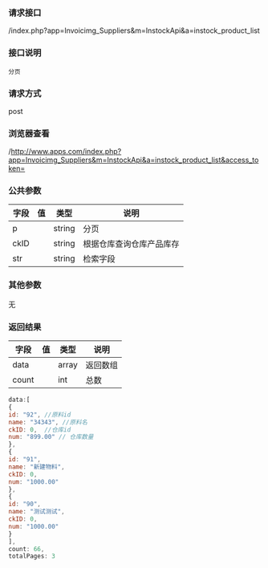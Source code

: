 ### **请求接口**
/index.php?app=Invoicimg_Suppliers&m=InstockApi&a=instock_product_list

### **接口说明**
`分页`

### **请求方式**
post

### **浏览器查看**
/http://www.apps.com/index.php?app=Invoicimg_Suppliers&m=InstockApi&a=instock_product_list&access_token=

### **公共参数** 
|字段       |值             |类型    |说明           |
| --------- |--------      |--------|--------       |
|p          |              |string |分页         |
|ckID      |              |string |根据仓库查询仓库产品库存|
|str        |              |string | 检索字段  |
### **其他参数**
无

### **返回结果**
|字段       |值             |类型    |说明           |
| --------- |--------      |--------|--------       |
|data      |         | array |返回数组 |
|count      |         | int | 总数 |

``` javascript
data:[
{
id: "92", //原料id
name: "34343", //原料名
ckID: 0,  //仓库id
num: "899.00" // 仓库数量
},
{
id: "91",
name: "新建物料",
ckID: 0,
num: "1000.00"
},
{
id: "90",
name: "测试测试",
ckID: 0,
num: "1000.00"
}
],
count: 66,
totalPages: 3
